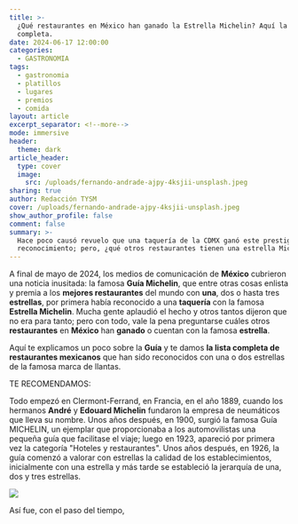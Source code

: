 ```yaml
---
title: >-
  ¿Qué restaurantes en México han ganado la Estrella Michelin? Aquí la lista
  completa.
date: 2024-06-17 12:00:00
categories:
  - GASTRONOMIA
tags:
  - gastronomia
  - platillos
  - lugares
  - premios
  - comida
layout: article
excerpt_separator: <!--more-->
mode: immersive
header:
  theme: dark
article_header:
  type: cover
  image:
    src: /uploads/fernando-andrade-ajpy-4ksjii-unsplash.jpeg
sharing: true
author: Redacción TYSM
cover: /uploads/fernando-andrade-ajpy-4ksjii-unsplash.jpeg
show_author_profile: false
comment: false
summary: >-
  Hace poco causó revuelo que una taquería de la CDMX ganó este prestigiado
  reconocimiento; pero, ¿qué otros restaurantes tienen una estrella Michelin?
---
```

A final de mayo de 2024, los medios de comunicación de **México** cubrieron una noticia inusitada: la famosa **Guía Michelin**, que entre otras cosas enlista y premia a los **mejores restaurantes** del mundo con **una**, dos o hasta tres **estrellas**, por primera había reconocido a una **taquería** con la famosa **Estrella Michelin**. Mucha gente aplaudió el hecho y otros tantos dijeron que no era para tanto; pero con todo, vale la pena preguntarse cuáles otros **restaurantes** en **México** han **ganado** o cuentan con la famosa **estrella**.

Aquí te explicamos un poco sobre la **Guía** y te damos **la lista completa de restaurantes mexicanos** que han sido reconocidos con una o dos estrellas de la famosa marca de llantas.

TE RECOMENDAMOS:

Todo empezó en Clermont-Ferrand, en Francia, en el año 1889, cuando los hermanos **André** y **Edouard Michelin** fundaron la empresa de neumáticos que lleva su nombre. Unos años después, en 1900, surgió la famosa Guía MICHELIN, un ejemplar que proporcionaba a los automovilistas una pequeña guía que facilitase el viaje; luego en 1923, apareció por primera vez la categoría "Hoteles y restaurantes". Unos años después, en 1926, la guía comenzó a valorar con estrellas la calidad de los establecimientos, inicialmente con una estrella y más tarde se estableció la jerarquía de una, dos y tres estrellas.

![](https://upload.wikimedia.org/wikipedia/commons/thumb/b/bf/Guide_michelin_1929_couverture_2.png/464px-Guide_michelin_1929_couverture_2.png)

Así fue, con el paso del tiempo,

&nbsp;